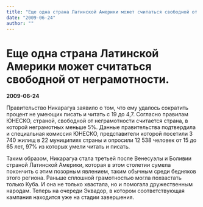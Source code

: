```yaml
---
title: "Еще одна страна Латинской Америки может считаться свободной от неграмотности."
date: "2009-06-24"
author: ""
---
```


# Еще одна страна Латинской Америки может считаться свободной от неграмотности.

**2009-06-24** 

Правительство Никарагуа заявило о том, что ему удалось сократить процент не умеющих писать и читать с 19 до 4,7. Согласно правилам ЮНЕСКО, страной, свободной от неграмотности считается страна, в которой неграмотных меньше 5%. Данные правительства подтвердила и специальная комиссия ЮНЕСКО, представители которой посетили 3 740 жилищ в 22 муниципиях страны и опросили 12 538 человек от 15 до 65 лет, 97% из которых умели читать и писать.

Таким образом, Никарагуа стала третьей после Венесуэлы и Боливии страной Латинской Америки, которая в этом столетии сумела покончить с этим позорным явлением, таким обычным среди бедняков этого региона. Раньше сплошной грамотностью могла похвастать только Куба. И она не только хвастала, но и помогала дружественным народам. Теперь на очереди Эквадор, в котором соответствующая кампания находится уже на стадии завершения.